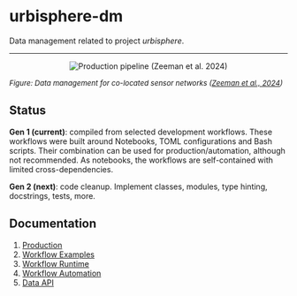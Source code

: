 # urbisphere-dm

Data management related to project <i>urbisphere</i>.
___
<p align="center">
  <img src="https://gi.copernicus.org/articles/13/393/2024/gi-13-393-2024-f01.png" title="Production pipeline (Zeeman et al. 2024)">
  <div style="font-size: small; font-style: italic">Figure: Data management for co-located sensor networks (<a href="https://gi.copernicus.org/articles/13/393/2024/">Zeeman et al., 2024</a>)</div>
</p>

## Status
**Gen 1 (current)**: compiled from selected development workflows. 
These workflows were built around Notebooks, TOML configurations and Bash scripts. Their combination can be used for production/automation, although not recommended. As notebooks, the workflows are self-contained with limited cross-dependencies.  

**Gen 2 (next)**: code cleanup.
Implement classes, modules, type hinting, docstrings, tests, more.

## Documentation

1. [Production](example_production.md)
1. [Workflow Examples](example_workflow.md)
1. [Workflow Runtime](example_runtime.md)
1. [Workflow Automation](example_automation.md)
1. [Data API](example_api.md)

